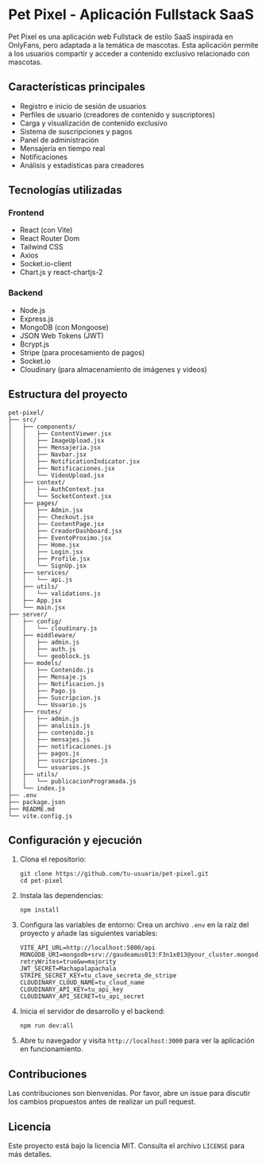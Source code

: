 # Pet Pixel - Aplicación Fullstack SaaS

Pet Pixel es una aplicación web Fullstack de estilo SaaS inspirada en OnlyFans, pero adaptada a la temática de mascotas. Esta aplicación permite a los usuarios compartir y acceder a contenido exclusivo relacionado con mascotas.

## Características principales

- Registro e inicio de sesión de usuarios
- Perfiles de usuario (creadores de contenido y suscriptores)
- Carga y visualización de contenido exclusivo
- Sistema de suscripciones y pagos
- Panel de administración
- Mensajería en tiempo real
- Notificaciones
- Análisis y estadísticas para creadores

## Tecnologías utilizadas

### Frontend
- React (con Vite)
- React Router Dom
- Tailwind CSS
- Axios
- Socket.io-client
- Chart.js y react-chartjs-2

### Backend
- Node.js
- Express.js
- MongoDB (con Mongoose)
- JSON Web Tokens (JWT)
- Bcrypt.js
- Stripe (para procesamiento de pagos)
- Socket.io
- Cloudinary (para almacenamiento de imágenes y videos)

## Estructura del proyecto

```
pet-pixel/
├── src/
│   ├── components/
│   │   ├── ContentViewer.jsx
│   │   ├── ImageUpload.jsx
│   │   ├── Mensajeria.jsx
│   │   ├── Navbar.jsx
│   │   ├── NotificationIndicator.jsx
│   │   ├── Notificaciones.jsx
│   │   └── VideoUpload.jsx
│   ├── context/
│   │   ├── AuthContext.jsx
│   │   └── SocketContext.jsx
│   ├── pages/
│   │   ├── Admin.jsx
│   │   ├── Checkout.jsx
│   │   ├── ContentPage.jsx
│   │   ├── CreadorDashboard.jsx
│   │   ├── EventoProximo.jsx
│   │   ├── Home.jsx
│   │   ├── Login.jsx
│   │   ├── Profile.jsx
│   │   └── SignUp.jsx
│   ├── services/
│   │   └── api.js
│   ├── utils/
│   │   └── validations.js
│   ├── App.jsx
│   └── main.jsx
├── server/
│   ├── config/
│   │   └── cloudinary.js
│   ├── middleware/
│   │   ├── admin.js
│   │   ├── auth.js
│   │   └── geoblock.js
│   ├── models/
│   │   ├── Contenido.js
│   │   ├── Mensaje.js
│   │   ├── Notificacion.js
│   │   ├── Pago.js
│   │   ├── Suscripcion.js
│   │   └── Usuario.js
│   ├── routes/
│   │   ├── admin.js
│   │   ├── analisis.js
│   │   ├── contenido.js
│   │   ├── mensajes.js
│   │   ├── notificaciones.js
│   │   ├── pagos.js
│   │   ├── suscripciones.js
│   │   └── usuarios.js
│   ├── utils/
│   │   └── publicacionProgramada.js
│   └── index.js
├── .env
├── package.json
├── README.md
└── vite.config.js
```

## Configuración y ejecución

1. Clona el repositorio:
   ```
   git clone https://github.com/tu-usuario/pet-pixel.git
   cd pet-pixel
   ```

2. Instala las dependencias:
   ```
   npm install
   ```

3. Configura las variables de entorno:
   Crea un archivo `.env` en la raíz del proyecto y añade las siguientes variables:
   ```
   VITE_API_URL=http://localhost:5000/api
   MONGODB_URI=mongodb+srv://gaudeamus013:F3n1x013@your_cluster.mongodb.net/pet_pixel?retryWrites=true&w=majority
   JWT_SECRET=Machapalapachala
   STRIPE_SECRET_KEY=tu_clave_secreta_de_stripe
   CLOUDINARY_CLOUD_NAME=tu_cloud_name
   CLOUDINARY_API_KEY=tu_api_key
   CLOUDINARY_API_SECRET=tu_api_secret
   ```

4. Inicia el servidor de desarrollo y el backend:
   ```
   npm run dev:all
   ```

5. Abre tu navegador y visita `http://localhost:3000` para ver la aplicación en funcionamiento.

## Contribuciones

Las contribuciones son bienvenidas. Por favor, abre un issue para discutir los cambios propuestos antes de realizar un pull request.

## Licencia

Este proyecto está bajo la licencia MIT. Consulta el archivo `LICENSE` para más detalles.